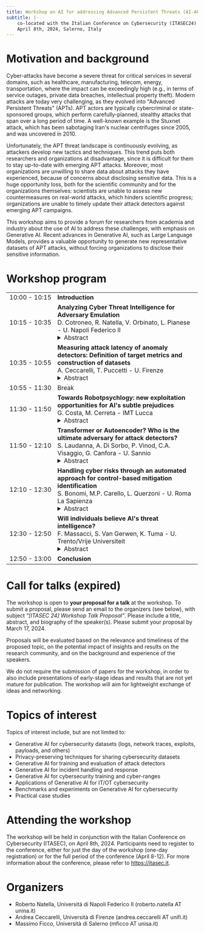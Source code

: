 ```yaml
---
title: Workshop on AI for addressing Advanced Persistent Threats (AI-APT)
subtitle: |-
    co-located with the Italian Conference on Cybersecurity (ITASEC24)
    April 8th, 2024, Salerno, Italy
---
```


# Motivation and background

Cyber-attacks have become a severe threat for critical services in several domains, such as healthcare, manufacturing, telecom, energy, transportation, where the impact can be exceedingly high (e.g., in terms of service outages, private data breaches, intellectual property theft). Modern attacks are today very challenging, as they evolved into "Advanced Persistent Threats" (APTs). APT actors are typically cybercriminal or state-sponsored groups, which perform carefully-planned, stealthy attacks that span over a long period of time. A well-known example is the Stuxnet attack, which has been sabotaging Iran's nuclear centrifuges since 2005, and was uncovered in 2010.

Unfortunately, the APT threat landscape is continuously evolving, as attackers develop new tactics and techniques. This trend puts both researchers and organizations at disadvantage, since it is difficult for them to stay up-to-date with emerging APT attacks. Moreover, most organizations are unwilling to share data about attacks they have experienced, because of concerns about disclosing sensitive data. This is a huge opportunity loss, both for the scientific community and for the organizations themselves: scientists are unable to assess new countermeasures on real-world attacks, which hinders scientific progress; organizations are unable to timely update their attack detectors against emerging APT campaigns.

This workshop aims to provide a forum for researchers from academia and industry about the use of AI to address these challenges, with emphasis on Generative AI. Recent advances in Generative AI, such as Large Language Models, provides a valuable opportunity to generate new representative datasets of APT attacks, without forcing organizations to disclose their sensitive information.

# Workshop program

<table>
  <tr>
    <td nowrap="nowrap">10:00 - 10:15</td>
    <td><b>Introduction</b></td>
  </tr>
  <tr>
    <td nowrap="nowrap">10:15 - 10:35</td>
    <td><b>Analyzing Cyber Threat Intelligence for Adversary Emulation</b><br/>D. Cotroneo, R. Natella, V. Orbinato, L. Pianese - U. Napoli Federico II<br/><details><summary>Abstract</summary>Nowadays, organizations are facing sophisticated cybersecurity attacks, known as Advanced Persistent Threats (APTs), in terms of the number of stages and variety of techniques. Knowledge about APTs can be gained from sources of Cyber Threat Intelligence (CTI), such as incident reports and leaked documents. Unfortunately, these sources are often in unstructured natural language and are not actionable for automated testing of cybersecurity defenses (Adversary Emulation). This work investigates Machine Learning (ML) techniques to extract CTI from unstructured sources to support Adversary Emulation. We analyze several ML models and strategies and evaluate their accuracy on real-world CTI documents. The experimental results show that the best accuracy can be achieved by fine-tuning Large Language Models (LLM) with our dataset of CTI, in combination with sentence clustering and summarization.</details></td>
  </tr>
  <tr>
    <td nowrap="nowrap">10:35 - 10:55</td>
    <td><b>Measuring attack latency of anomaly detectors: Definition of target metrics and construction of datasets</b><br/>A. Ceccarelli, T. Puccetti - U. Firenze<br/><details><summary>Abstract</summary>The ever-evolving landscape of attacks, coupled with the growing complexity of ICT systems, makes crafting anomaly-based intrusion detectors (ID) a difficult task: they must accurately detect attacks, and they should promptly perform detections. Although improving and comparing the detection capability is the focus of most research works, the timeliness of the detection is less considered and often insufficiently evaluated or discussed. In this presentation, we argue the relevance of measuring the temporal latency of attacks, and we propose an evaluation approach for detectors to ensure a pragmatic trade-off between correct and in-time detection. Briefly, the approach relates the false positive rate with the temporal latency of attacks and errors, and this ultimately leads to guidelines for configuring a detector. We apply our approach by evaluating different solutions in two industrial cases: i) an embedded railway on-board system that optimizes public mobility, and ii) an edge device for the Industrial Internet of Things. Our results show that considering latency in addition to traditional metrics like the false positive rate, precision, and coverage gives an additional fundamental perspective on the actual performance of the detector and should be considered when assessing and configuring anomaly detectors.</details></td>
  </tr>
  <tr>
    <td nowrap="nowrap">10:55 - 11:30</td>
    <td>Break</td>
  </tr>
  <tr>
    <td nowrap="nowrap">11:30 - 11:50</td>
    <td><b>Towards Robotpsychlogy: new exploitation opportunities for AI's subtle prejudices</b><br/>G. Costa, M. Cerreta - IMT Lucca<br/><details><summary>Abstract</summary>Machine Learning includes several powerful techniques that are revolutionizing our society in many ways. As a result, several activities that once were regarded as prerogatives of the human brain, can now be delegated to computers. The main promise is that these algorithms are free from many flaws typical of the human nature.  In this talk we will discuss this assumption and show that, in fact, some critical weaknesses of human beings are also affecting ML, perhaps in new, surprising and subtle ways. Moreover, we will understand some of the reasons why these mistakes are difficult to be spotted out and possible techniques to detect them.</details></td>   
  </tr>
  <tr>
    <td nowrap="nowrap">11:50 - 12:10</td>
    <td><b>Transformer or Autoencoder? Who is the ultimate adversary for attack detectors?</b><br/>S. Laudanna, A. Di Sorbo, P. Vinod, C.A. Visaggio, G. Canfora - U. Sannio<br/><details><summary>Abstract</summary>In recent years, Machine Learning (ML) approaches have been widely adopted for computer security tasks, including network intrusion detection and malware detection. However, linear and non-linear MLbased classifiers are vulnerable to adversarial examples created to deceive the classifiers. Generative Adversarial Networks (GAN) are architectures based on neural networks capable of successfully producing adversarial samples. In this study, we compare the performance of two GAN architectures based on either Transformer or Autoencoder networks in two distinct domains: Network Intrusion Detection Systems (NIDS) and mobile malware detection. We aim to evaluate their performance in terms of both effectiveness (i.e., the ability of the GAN-generated samples to reduce the detection rate of the targeted classifier) and efficiency (i.e., the capability of achieving the desired goal with fewer training epochs). Our findings reveal that the Transformerbased GAN outperforms the Autoencoder-based GAN, generating high-quality adversarial samples able to deceive both ML-based NIDS and ML-based malware detectors. Furthermore, in both scenarios, the Transformerbased architecture achieves a high deception efficacy through a reduced number of training epochs. This research sheds light on the relevance of GAN architectures, particularly Transformer-based models, and the need to consider samples produced by this architecture for improving the robustness of ML-based security solutions.</details></td>
  </tr>
  <tr>
    <td nowrap="nowrap">12:10 - 12:30</td>
    <td><b>Handling cyber risks through an automated approach for control-based mitigation identification</b><br/>S. Bonomi, M.P. Carello, L. Querzoni - U. Roma La Sapienza<br/><details><summary>Abstract</summary>Identifying, assessing and managing cyber risks is a critical task for managing the overall cyber security of every company. The risk management process is currently well defined and supported by several standards and guidelines but it currently requires a significant effort from human operators that manually analyze vulnerabilities, identify the related risks and define the most appropriate treatment to contain the organization exposure to cyber attacks. Thus, the current implementation of the process is time consuming and requires well experienced analyst. Recently, some MAPE-K based Architectures have been proposed to partially automate the risk management process but they still rely on a preconfigured list of mitigation actions that need to be defined by humans. In our research, we take a step in this direction and we propose a method to (semi)-automatically identify and suggest the implementation of specific security controls with the aim of mitigating the identified risks. To this aim, we rely on two NLP models, based on the BERT architecture, to quantify the relevance of security controls to solve specific vulnerabilities and it turns to reduce the overall risk level.</details></td>
  </tr>
  <tr>
    <td nowrap="nowrap">12:30 - 12:50</td>
    <td><b>Will individuals believe AI's threat intelligence?</b><br/>F. Massacci, S. Van Gerwen, K. Tuma - U. Trento/Vrije Universiteit<br/><details><summary>Abstract</summary>The uncertainty that comes with diverse intelligence sources leaves room for biased judgements, which is still not well understood. We present a controlled experiment with two groups of participants, one who is knowledgeable of the security domain and one that is knowledgeable of the AI domain to measure the bias introduced by the source of intelligence (human vs algorithmic). Each of the 𝑛 = 19 + 21 participants analyzed eight threat intelligence reports from the Dutch National Cyber Security Center where a final recommendation was manipulated as for coming from a human expert or an AI algorithm. Our findings revealed that the type of source had only an impact on the agreement with a recommendation when knowledge of the AI domain was present. The perceived bias significantly differed only when knowledge about the decision domain was present. The difference in knowledge by the groups yielded a skewed preference for AI (for the security group) and for humans (for the AI group) but not significantly. This work is supported by the NWO KIC project HEWSTI and the European Project Sec4AI4Sec.
</details></td>
  </tr>
  <tr>
    <td nowrap="nowrap">12:50 - 13:00</td>
    <td><b>Conclusion</b></td>
  </tr>
</table>


# Call for talks (expired)

The workshop is open to <b>your proposal for a talk</b> at the workshop. To submit a proposal, please send an email to the organizers (see below), with subject <i>"[ITASEC 24] Workshop Talk Proposal"</i>. Please include a title, abstract, and biography of the speaker(s). Please submit your proposal by March 17, 2024.

Proposals will be evaluated based on the relevance and timeliness of the proposed topic, on the potential impact of insights and results on the research community, and on the background and experience of the speakers.

We do not require the submission of papers for the workshop, in order to also include presentations of early-stage ideas and results that are not yet mature for publication. The workshop will aim for lightweight exchange of ideas and networking.


# Topics of interest

Topics of interest include, but are not limited to:
<ul>
<li>Generative AI for cybersecurity datasets (logs, network traces, exploits, payloads, and others)</li>
<li>Privacy-preserving techniques for sharing cybersecurity datasets</li>
<li>Generative AI for training and evaluation of attack detectors</li>
<li>Generative AI for incident handling and response</li>
<li>Generative AI for cybersecurity training and cyber-ranges</li>
<li>Applications of Generative AI for IT/OT cybersecurity</li>
<li>Benchmarks and experiments on Generative AI for cybersecurity</li>
<li>Practical case studies</li>
</ul>



# Attending the workshop

The workshop will be held in conjunction with the Italian Conference on Cybersecurity (ITASEC), on April 8th, 2024. Participants need to register to the conference, either for just the day of the workshop (one-day registration) or for the full period of the conference (April 8-12). For more information about the conference, please refer to <a href="https://itasec.it">https://itasec.it</a>.


# Organizers

<ul>
<li>Roberto Natella, Università di Napoli Federico II (roberto.natella AT unina.it)</li>
<li>Andrea Ceccarelli, Università di Firenze (andrea.ceccarelli AT unifi.it)</li>
<li>Massimo Ficco, Università di Salerno (mficco AT unisa.it)</li>
</ul>


